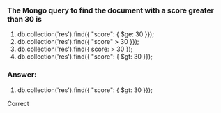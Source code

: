 ### The Mongo query to find the document with a score greater than 30 is

1. db.collection('res').find({ "score": { $ge: 30 }});
1. db.collection('res').find({ "score" > 30 }});
1. db.collection('res').find({ score: > 30 });
1. db.collection('res').find({ "score": { $gt: 30 }});

### Answer:

1. db.collection('res').find({ "score": { $gt: 30 }});

Correct